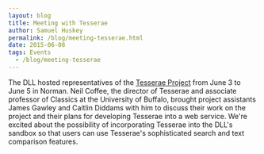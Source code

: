 ```yaml
---
layout: blog
title: Meeting with Tesserae
author: Samuel Huskey
permalink: /blog/meeting-tesserae.html
date: 2015-06-08
tags: Events
  - /blog/meeting-tesserae
---
```


The DLL hosted representatives of the [Tesserae Project](http://tesserae.caset.buffalo.edu) from June 3 to June 5 in Norman. Neil Coffee, the director of Tesserae and associate professor of Classics at the University of Buffalo, brought project assistants James Gawley and Caitlin Diddams with him to discuss their work on the project and their plans for developing Tesserae into a web service. We're excited about the possibility of incorporating Tesserae into the DLL's sandbox so that users can use Tesserae's sophisticated search and text comparison features.
